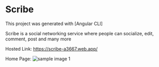 # Scribe

This project was generated with [Angular CLI]

Scribe is a social networking service where people can socialize, edit, comment, post and many more

Hosted Link: https://scribe-a3667.web.app/

Home Page:
![sample image 1](https://github.com/ajaykmr8684/SCRIBE/blob/master/Sample%20Images/Screenshot%20(26).png)


